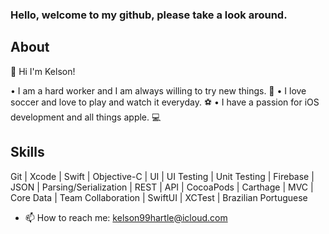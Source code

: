 ### Hello, welcome to my github, please take a look around.

## About
👋 Hi I'm Kelson!

• I am a hard worker and I am always willing to try new things. 💪
• I love soccer and love to play and watch it everyday. ⚽️
• I have a passion for iOS development and all things apple. 💻

## Skills
Git | Xcode | Swift | Objective-C | UI | UI Testing | Unit Testing 
| Firebase | JSON | Parsing/Serialization | REST | API | CocoaPods 
| Carthage | MVC | Core Data | Team Collaboration | SwiftUI | XCTest 
| Brazilian Portuguese

- 📫 How to reach me: kelson99hartle@icloud.com

